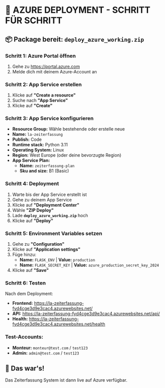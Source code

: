 # 🚀 AZURE DEPLOYMENT - SCHRITT FÜR SCHRITT

## 📦 **Package bereit: `deploy_azure_working.zip`**

### **Schritt 1: Azure Portal öffnen**
1. Gehe zu https://portal.azure.com
2. Melde dich mit deinem Azure-Account an

### **Schritt 2: App Service erstellen**
1. Klicke auf **"Create a resource"**
2. Suche nach **"App Service"**
3. Klicke auf **"Create"**

### **Schritt 3: App Service konfigurieren**
- **Resource Group:** Wähle bestehende oder erstelle neue
- **Name:** `la-zeiterfassung`
- **Publish:** Code
- **Runtime stack:** Python 3.11
- **Operating System:** Linux
- **Region:** West Europe (oder deine bevorzugte Region)
- **App Service Plan:** 
  - **Name:** `zeiterfassung-plan`
  - **Sku and size:** B1 (Basic)

### **Schritt 4: Deployment**
1. Warte bis der App Service erstellt ist
2. Gehe zu deinem App Service
3. Klicke auf **"Deployment Center"**
4. Wähle **"ZIP Deploy"**
5. Lade **`deploy_azure_working.zip`** hoch
6. Klicke auf **"Deploy"**

### **Schritt 5: Environment Variables setzen**
1. Gehe zu **"Configuration"**
2. Klicke auf **"Application settings"**
3. Füge hinzu:
   - **Name:** `FLASK_ENV` | **Value:** `production`
   - **Name:** `FLASK_SECRET_KEY` | **Value:** `azure_production_secret_key_2024`
4. Klicke auf **"Save"**

### **Schritt 6: Testen**
Nach dem Deployment:
- **Frontend:** https://la-zeiterfassung-fyd4cge3d9e3cac4.azurewebsites.net/
- **API:** https://la-zeiterfassung-fyd4cge3d9e3cac4.azurewebsites.net/api/
- **Health:** https://la-zeiterfassung-fyd4cge3d9e3cac4.azurewebsites.net/health

### **Test-Accounts:**
- **Monteur:** `monteur@test.com` / `test123`
- **Admin:** `admin@test.com` / `test123`

## 🎯 **Das war's!**

Das Zeiterfassung System ist dann live auf Azure verfügbar. 